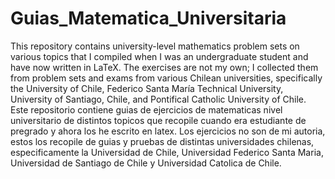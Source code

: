 # Guias_Matematica_Universitaria
This repository contains university-level mathematics problem sets on various topics that I compiled when I was an undergraduate student and have now written in LaTeX. The exercises are not my own; I collected them from problem sets and exams from various Chilean universities, specifically the University of Chile, Federico Santa María Technical University, University of Santiago, Chile, and Pontifical Catholic University of Chile. <br />
Este repositorio contiene guias de ejercicios de matematicas nivel universitario de distintos topicos que recopile cuando era estudiante de pregrado y ahora los he escrito en latex. Los ejercicios no son de mi autoria, estos los recopile  de guias y pruebas de distintas universidades chilenas, especificamente la Universidad de Chile, Universidad Federico Santa Maria, Universidad de Santiago de Chile y Universidad Catolica de Chile.

